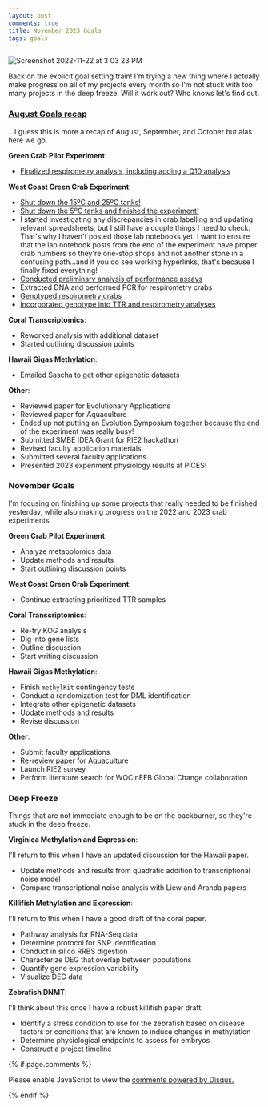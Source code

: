 ```yaml
---
layout: post
comments: true
title: November 2023 Goals
tags: goals
---
```


![Screenshot 2022-11-22 at 3 03 23 PM](https://github.com/yaaminiv/wc-green-crab/assets/22335838/4008b379-a741-4a27-b15b-a602186d6a66)

Back on the explicit goal setting train! I'm trying a new thing where I actually make progress on all of my projects every month so I'm not stuck with too many projects in the deep freeze. Will it work out? Who knows let's find out.

### [August Goals recap](https://yaaminiv.github.io/August-2023-Goals/)

...I guess this is more a recap of August, September, and October but alas here we go.

**Green Crab Pilot Experiment**:

- [Finalized respirometry analysis, including adding a Q10 analysis](https://yaaminiv.github.io/Green-Crab-Experiment-Part19/)

**West Coast Green Crab Experiment**:

- [Shut down the 15ºC and 25ºC tanks!](https://yaaminiv.github.io/Green-Crab-Experiment-Part16/)
- [Shut down the 5ºC tanks and finished the experiment!](https://yaaminiv.github.io/Green-Crab-Experiment-Part17/)
- I started investigating any discrepancies in crab labelling and updating relevant spreadsheets, but I still have a couple things I need to check. That's why I haven't posted those lab notebooks yet. I want to ensure that the lab notebook posts from the end of the experiment have proper crab numbers so they're one-stop shops and not another stone in a confusing path...and if you do see working hyperlinks, that's because I finally fixed everything!
- [Conducted preliminary analysis of performance assays](https://yaaminiv.github.io/Green-Crab-Experiment-2023-Part24/)
- Extracted DNA and performed PCR for respirometry crabs
- [Genotyped respirometry crabs](https://yaaminiv.github.io/Green-Crab-Experiment-2023-Part25/)
- [Incorporated genotype into TTR and respirometry analyses](https://yaaminiv.github.io/Green-Crab-Experiment-2023-Part26/)

**Coral Transcriptomics**:

- Reworked analysis with additional dataset
- Started outlining discussion points

**Hawaii Gigas Methylation**:

- Emailed Sascha to get other epigenetic datasets

**Other**:

- Reviewed paper for Evolutionary Applications
- Reviewed paper for Aquaculture
- Ended up not putting an Evolution Symposium together because the end of the experiment was really busy!
- Submitted SMBE IDEA Grant for RIE2 hackathon
- Revised faculty application materials
- Submitted several faculty applications
- Presented 2023 experiment physiology results at PICES!

### November Goals

I'm focusing on finishing up some projects that really needed to be finished yesterday, while also making progress on the 2022 and 2023 crab experiments.

**Green Crab Pilot Experiment**:

- Analyze metabolomics data
- Update methods and results
- Start outlining discussion points

**West Coast Green Crab Experiment**:

- Continue extracting prioritized TTR samples

**Coral Transcriptomics**:

- Re-try KOG analysis
- Dig into gene lists
- Outline discussion
- Start writing discussion

**Hawaii Gigas Methylation**:

- Finish `methylKit` contingency tests
- Conduct a randomization test for DML identification
- Integrate other epigenetic datasets
- Update methods and results
- Revise discussion

**Other**:

- Submit faculty applications
- Re-review paper for Aquaculture
- Launch RIE2 survey
- Perform literature search for WOCinEEB Global Change collaboration

### Deep Freeze

Things that are not immediate enough to be on the backburner, so they're stuck in the deep freeze.

**Virginica Methylation and Expression**:

I'll return to this when I have an updated discussion for the Hawaii paper.

- Update methods and results from quadratic addition to transcriptional noise model
- Compare transcriptional noise analysis with Liew and Aranda papers

**Killifish Methylation and Expression**:

I'll return to this when I have a good draft of the coral paper.

- Pathway analysis for RNA-Seq data
- Determine protocol for SNP identification
- Conduct in silico RRBS digestion
- Characterize DEG that overlap between populations
- Quantify gene expression variability
- Visualize DEG data

**Zebrafish DNMT**:

I'll think about this once I have a robust killifish paper draft.

- Identify a stress condition to use for the zebrafish based on disease factors or conditions that are known to induce changes in methylation
- Determine physiological endpoints to assess for embryos
- Construct a project timeline

{% if page.comments %}

<div id="disqus_thread"></div>
<script>

/**
*  RECOMMENDED CONFIGURATION VARIABLES: EDIT AND UNCOMMENT THE SECTION BELOW TO INSERT DYNAMIC VALUES FROM YOUR PLATFORM OR CMS.
*  LEARN WHY DEFINING THESE VARIABLES IS IMPORTANT: https://disqus.com/admin/universalcode/#configuration-variables*/
/*
var disqus_config = function () {
this.page.url = PAGE_URL;  // Replace PAGE_URL with your page's canonical URL variable
this.page.identifier = PAGE_IDENTIFIER; // Replace PAGE_IDENTIFIER with your page's unique identifier variable
};
*/
(function() { // DON'T EDIT BELOW THIS LINE
var d = document, s = d.createElement('script');
s.src = 'https://the-responsible-grad-student.disqus.com/embed.js';
s.setAttribute('data-timestamp', +new Date());
(d.head || d.body).appendChild(s);
})();
</script>
<noscript>Please enable JavaScript to view the <a href="https://disqus.com/?ref_noscript">comments powered by Disqus.</a></noscript>

{% endif %}

<script id="dsq-count-scr" src="//the-responsible-grad-student.disqus.com/count.js" async></script>
